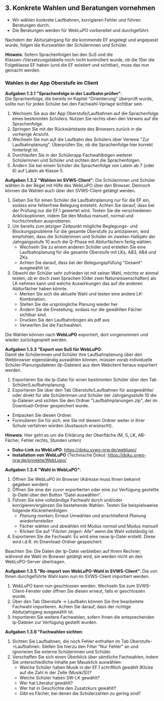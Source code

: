 ## 3. Konkrete Wahlen und Beratungen vornehmen

+ Wir wählen konkrete Laufbahnen, korrigieren Fehler und führen Beratungen durch.
+ Die Beratungen werden für WebLuPO vorbereitet und durchgeführt.

Nachdem der Abiturjahrgang für die kommende EF angelegt und angepasst wurde, folgen die Kurswahlen der Schülerinnen und Schüler.

**Hinweis**: Sofern Sprachenfolgen bei den SuS und die Klassen-/Versetzungstabelle noch nicht kontrolliert wurde, ob die 10er die Folgeklasse EF haben (und die EF existiert und sichtbar), muss das nun gemacht werden.

### Wahlen in der App Oberstufe im Client

**Aufgaben 1.3.1 "Sprachenfolge in der Laufbahn prüfen"**:   
Die Sprachenfolge, die bereits im Kapitel "Orientierung" überprüft wurde, sollte nun für jeden Schüler bei den Fachwahl-Vprlage sichtbar sein.
1. Wechseln Sie aus der App Oberstufe/Laufbahnen auf die Sprachenfolge eines bestimmten Schülers. Nutzen Sie rechts oben den Verweis auf die Sprachenfolge. 
2. Springen Sie mit der Rückwärtstaste des Browsers zurück in die vorherige Ansicht. 
3. Wechseln Sie nun auf die Laufbahn des Schülers über Verweis "Zur Laufbahnplanung". Überprüfen Sie, ob die Sprachenfolge hier korrekt hinterlegt ist. 
4. Durchlaufen Sie in der Schülerapp Fachwahlbögen weiterer Schülerinnen und Schüler und sichten dort die Sprachenfolgen.
5. Ändern Sie bei einem Schüler die Sprachenfolge von Latein ab 7 (oder 6) auf Latein ab Klasse 5.




**Aufgaben 1.3.2 "Wahlen im SVWS-Client"**:
Die Schülerinnen und Schüler wählen in der Regel mit Hilfe des WebLuPO über den Browser. Dennoch können die Wahlen auch über den SVWS-Client getätigt werden.
1. Geben Sie für einen Schüler die Laufbahnplanung nur für die EF ein, sodass eine fehlerfreie Belegung entsteht. Achten Sie darauf, dass bei der Prüfung nur die EF.1 gewertet wird. Testen Sie die verschiedenen Anklickoptionen, indem Sie den Modus manuell, normal und hochschreiben ausprobieren.  
2. Um bereits zum jetzigen Zeitpunkt mögliche Beglegungs- und Blockungsprobleme für die gesamte Oberstufe zu antizipieren, wird empfohlen, dass die Schülerinnen und Schüler im zweiten Halbjahr der Jahrgangsstufe 10 auch die Q-Phase mit Abiturfächern fertig wählen.     
   + Wechseln Sie zu einem anderen Schüler und erstellen Sie eine Laufbahnplanung für die gesamte Oberstufe mit LKs, AB3, AB4 und ZKs.
   + Achten Sie darauf, dass bei der Belegungspfüfung "Gesamt" ausgewählt ist.
3. Obwohl der Schüler sehr zufrieden ist mit seiner Wahl, möchte er einmal testen, ob er doch zwei Sprachen (Oder zwei Naturwissenschaften) als LK nehmen kann und welche Auswirkungen das auf die anderen Abiturfächer haben könnte.      
   + Merken Sie sich die aktuelle Wahl und testen eine andere LK-Kombination.
   + Stellen Sie die ursprüngliche Planung wieder her
   + Ändern Sie die Einstellung, sodass nur die gewählten Fächer sichtbar sind.
   + Drucken Sie den Laufbahnbogen als pdf aus
   + Verwerfen Sie die Fachwahlen.



Die Wahlen können nach **WebLuPO** exportiert, dort vorgenommen und wieder zurückgespielt werden. 

**Aufgaben 1.3.3 "Export von SuS für WebLuPO**:  
Damit die Schülerinnen und Schüler ihre Laufbahnplanung über den Webbrowser eigenständig auswählen können, müssen vorab individuelle Schüler-Planungsdateien (lp-Dateien) aus dem Webclient heraus exportiert werden.

1. Exportieren Sie die lp-Datei für einen bestimmten Schüler über den Tab Schüler/Laufbahnplanung.
2. Exportieren Sie über den Tab Oberstufe/Laufbahnen für ausgewählte/ oder direkt für alle Schülerinnen und Schüler der Jahrgangsstufe 10 die lp-Dateien und sichten Sie den Ordner "Laufbahnplanungen.zip", der im Download-Ordner gespeichert wurde. 
+ Entpacken Sie diesen Ordner.
+ Formulieren Sie für sich, wie Sie mit diesem Ordner weiter in Ihrer Schule verfahren würden (Austausch erwünscht).


**Hinweis**: Hier geht es um die Erklärung der Oberfläche (M, S, LK, AB-Fächer, Fehler rechts, Stunden unten)

* **Doku-Link zu WebLuPO**: https://doku.svws-nrw.de/weblupo/
* **Installation von WebLuPO** (Technische Doku): https://doku.svws-nrw.de/projekte/WebLupo/



**Aufgaben 1.3.4 "Wahl in WebLuPO"**:
1. Öffnen Sie WebLuPO im Browser (Adresse muss Ihnen bekannt gegeben werden)
2. Öffnen Sie eine der zuvor exportierten oder eine zur Verfügung gestellte lp-Datei über den Button "Datei auswählen".
3. Führen Sie eine vollständige Fachwahl durch und/oder korrigieren/ergänzen Sie bestehende Wahlen. Testen Sie beispielsweise folgende Klickreihenfolgen:
    + *Planung merken*; Erneut Umwählen und anschließend *Planung wiederherstellen* 
    + Fächer wählen und abwählen mit Modus *normal* und Modus *manuell*
    + Klicken Sie auf "*Fächer zeigen: Alle*" wenn die Wahl vollständig ist.
4. Exportieren Sie die Fachwahl. Es wird eine neue lp-Datei erstellt. Diese wird i.d.R. im Download-Ordner gespeichert. 
  
Beachten Sie:  Die Daten der lp-Datei verbleiben auf Ihrem Rechner, während die Wahl im Browser getätigt wird, sie werden nicht an den WebLuPO-Server übertragen.  


**Aufgaben 1.3.5 "Re-import von WebLuPO-Wahl in SVWS-Client"**:
Die von Ihnen durchgeführte Wahl kann nun im SVWS-Client importiert werden. 
1. WebLuPO kann nun geschlossen werden. Wechseln Sie zum SVWS-Client-Fenster oder öffnen Sie diesen erneut, falls er geschlossen wurde.
2. Über den Tab Oberstufe -> Laufbahn können Sie ihre bearbeitete Fachwahl importieren. Achten Sie darauf, dass der richtige Abiturjahrgang ausgewählt ist.
3. Importieren Sie weitere Fachwahlen, sofern Ihnen die entsprechenden lp-Dateien zur Verfügung gestellt wurden.

**Aufgaben 1.3.6 "Fachwahlen sichten**:   
1. Sichten Sie Laufbahnen, die noch Fehler enthalten im Tab Oberstufe->Laufbahnen. Stellen Sie hierzu den Filter "Nur Fehler" an und ignorieren Sie externe Schülerinnen und Schüler.
2. Verschaffen Sie sich einen Überblick über sämtliche Fachwahlen, indem Sie unterschiedliche Inhalte per Mausklick auswählen:
   + Welche Schüler haben Musik in der EF.1 schriftlich gewählt (Klicke auf die Zahl in der Zelle (Musik/S))?
   + Welche Schüler haben SW-LK gewählt?
   + Wer hat Literatur gewählt?
   + Wer hat in Geschichte den Zusatzkurs gewählt?
   + Gibt es Fächer, bei denen die Schülerzahlen zu gering sind? 

